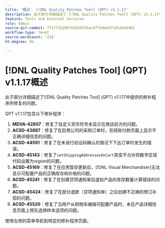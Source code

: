 ```yaml
---
title: '概述： [!DNL Quality Patches Tool] (QPT) v1.1.17'
description: 此子部分详细描述了 [!DNL Quality Patches Tool] (QPT) v1.1.17中提供的修补程序所修复的问题。
feature: Tools and External Services
role: Admin
source-git-commit: 7f17f1b286f635b8f65ac877e9de5f1d1a6a6461
workflow-type: tm+mt
source-wordcount: '215'
ht-degree: 0%

---
```


# [!DNL Quality Patches Tool] (QPT) v1.1.17概述

此子部分详细描述了[!DNL Quality Patches Tool] (QPT) v1.1.17中提供的修补程序所修复的问题。

QPT v1.1.17包含以下修补程序：

1. **MDVA-42807**：修复了自定义货币符号未显示在商店前方的问题。
1. **ACSD-43887**：修复了在启用公司的采购订单时，在结账付款页面上显示不正确详细信息的问题。
1. **ACSD-44591**：修复了在未进行验证码确认的情况下下达订单时发生的错误。
1. **ACSD-45143**：修复了`setShippingAddressesOnCart`突变不允许将数字区域代码设置为&#x200B;*region*&#x200B;的问题。
1. **ACSD-45169**：修复了在应用暂存更新后，[!DNL Visual Merchandiser]无法显示可配置产品的正确库存和价格的问题。
1. **ACSD-45241**：修复了在创建贷项通知单后虚拟产品的库存数量计算错误的问题。
1. **ACSD-45424**：修复了在部分退款（贷项通知单）之后创建不正确的预订补偿的问题。
1. **ACSD-45520**：修复了当用户从购物车编辑可配置产品时，未在产品详细信息页面上预先选择样本选项的问题。

使用左侧的菜单导航到特定的修补程序页面。
